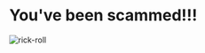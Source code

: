 # You've been scammed!!!

![rick-roll](https://github.com/spudMelf/spudMelf.github.io/assets/65989622/8d2d95b2-d1d0-4411-bd3a-79f161088749)
